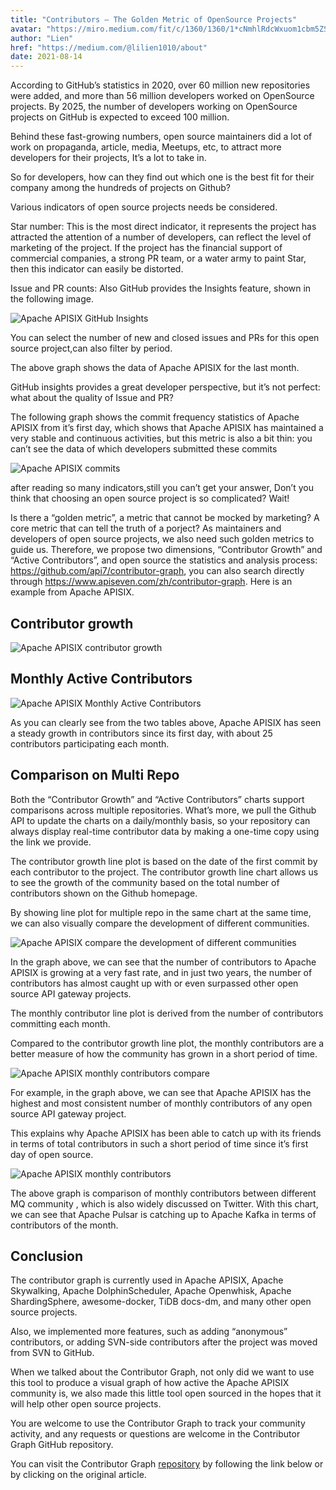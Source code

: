 ```yaml
---
title: "Contributors — The Golden Metric of OpenSource Projects"
avatar: "https://miro.medium.com/fit/c/1360/1360/1*cNmhlRdcWxuom1cbm5ZS4g.jpeg"
author: "Lien"
href: "https://medium.com/@lilien1010/about"
date: 2021-08-14
---
```


According to GitHub’s statistics in 2020, over 60 million new repositories were added, and more than 56 million developers worked on OpenSource projects. By 2025, the number of developers working on OpenSource projects on GitHub is expected to exceed 100 million.

Behind these fast-growing numbers, open source maintainers did a lot of work on propaganda, article, media, Meetups, etc, to attract more developers for their projects, It’s a lot to take in.

So for developers, how can they find out which one is the best fit for their company among the hundreds of projects on Github?

Various indicators of open source projects needs be considered.

Star number: This is the most direct indicator, it represents the project has attracted the attention of a number of developers, can reflect the level of marketing of the project. If the project has the financial support of commercial companies, a strong PR team, or a water army to paint Star, then this indicator can easily be distorted.

Issue and PR counts: Also GitHub provides the Insights feature, shown in the following image.

![Apache APISIX GitHub Insights](../static/images/20210814001.webp)

You can select the number of new and closed issues and PRs for this open source project,can also filter by period.

The above graph shows the data of Apache APISIX for the last month.

GitHub insights provides a great developer perspective, but it’s not perfect: what about the quality of Issue and PR?

The following graph shows the commit frequency statistics of Apache APISIX from it’s first day, which shows that Apache APISIX has maintained a very stable and continuous activities, but this metric is also a bit thin: you can’t see the data of which developers submitted these commits

![Apache APISIX commits](../static/images/20210814002.webp)

after reading so many indicators,still you can’t get your answer, Don’t you think that choosing an open source project is so complicated? Wait!

Is there a “golden metric”, a metric that cannot be mocked by marketing? A core metric that can tell the truth of a porject?
As maintainers and developers of open source projects, we also need such golden metrics to guide us. Therefore, we propose two dimensions, “Contributor Growth” and “Active Contributors”, and open source the statistics and analysis process: https://github.com/api7/contributor-graph, you can also search directly through https://www.apiseven.com/zh/contributor-graph. Here is an example from Apache APISIX.

## Contributor growth

![Apache APISIX contributor growth](../static/images/20210814003.webp)

## Monthly Active Contributors

![Apache APISIX Monthly Active Contributors](../static/images/20210814004.webp)

As you can clearly see from the two tables above, Apache APISIX has seen a steady growth in contributors since its first day, with about 25 contributors participating each month.

## Comparison on Multi Repo

Both the “Contributor Growth” and “Active Contributors” charts support comparisons across multiple repositories. What’s more, we pull the Github API to update the charts on a daily/monthly basis, so your repository can always display real-time contributor data by making a one-time copy using the link we provide.

The contributor growth line plot is based on the date of the first commit by each contributor to the project. The contributor growth line chart allows us to see the growth of the community based on the total number of contributors shown on the Github homepage.

By showing line plot for multiple repo in the same chart at the same time, we can also visually compare the development of different communities.

![Apache APISIX compare the development of different communities](../static/images/20210814005.webp)

In the graph above, we can see that the number of contributors to Apache APISIX is growing at a very fast rate, and in just two years, the number of contributors has almost caught up with or even surpassed other open source API gateway projects.

The monthly contributor line plot is derived from the number of contributors committing each month.

Compared to the contributor growth line plot, the monthly contributors are a better measure of how the community has grown in a short period of time.

![Apache APISIX monthly contributors compare](../static/images/20210814006.webp)

For example, in the graph above, we can see that Apache APISIX has the highest and most consistent number of monthly contributors of any open source API gateway project.

This explains why Apache APISIX has been able to catch up with its friends in terms of total contributors in such a short period of time since it’s first day of open source.

![Apache APISIX monthly contributors](../static/images/20210814007.webp)

The above graph is comparison of monthly contributors between different MQ community , which is also widely discussed on Twitter. With this chart, we can see that Apache Pulsar is catching up to Apache Kafka in terms of contributors of the month.

## Conclusion

The contributor graph is currently used in Apache APISIX, Apache Skywalking, Apache DolphinScheduler, Apache Openwhisk, Apache ShardingSphere, awesome-docker, TiDB docs-dm, and many other open source projects.

Also, we implemented more features, such as adding “anonymous” contributors, or adding SVN-side contributors after the project was moved from SVN to GitHub.

When we talked about the Contributor Graph, not only did we want to use this tool to produce a visual graph of how active the Apache APISIX community is, we also made this little tool open sourced in the hopes that it will help other open source projects.

You are welcome to use the Contributor Graph to track your community activity, and any requests or questions are welcome in the Contributor Graph GitHub repository.

You can visit the Contributor Graph [repository](https://github.com/api7/contributor-graph) by following the link below or by clicking on the original article.
